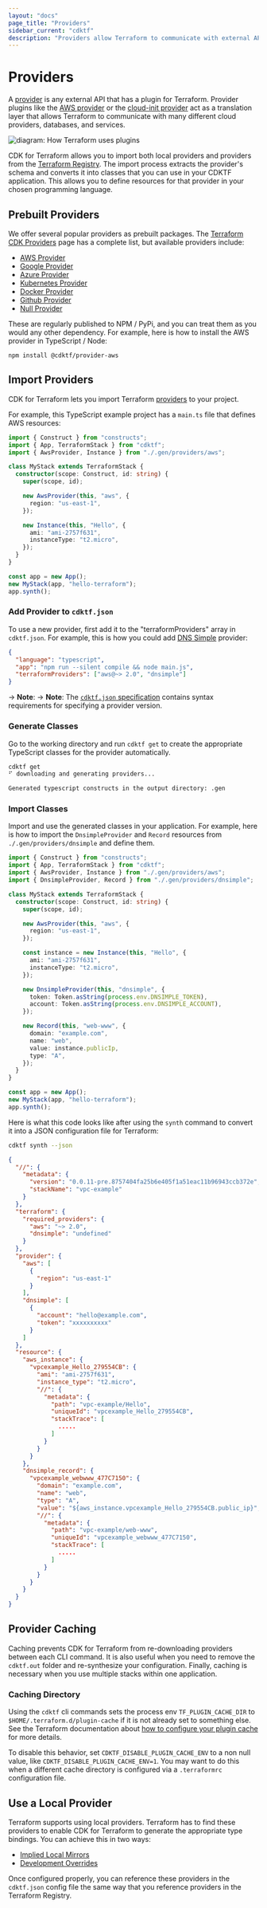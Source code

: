 ```yaml
---
layout: "docs"
page_title: "Providers"
sidebar_current: "cdktf"
description: "Providers allow Terraform to communicate with external APIs. Learn to define providers in a CDK for Terraform application."
---
```


# Providers

A [provider](https://www.terraform.io/docs/language/providers/index.html) is any external API that has a plugin for Terraform. Provider plugins like the [AWS provider](https://registry.terraform.io/providers/hashicorp/aws/latest)
or the [cloud-init provider](https://registry.terraform.io/providers/hashicorp/cloudinit/latest/docs) act as a translation layer that allows Terraform to communicate with many different cloud providers, databases, and services.

![diagram: How Terraform uses plugins](images/terraform-plugin-overview.png)

CDK for Terraform allows you to import both local providers and providers from the [Terraform Registry](https://registry.terraform.io/). The import process extracts the provider's schema and converts it into classes that you can use in your CDKTF application. This allows you to define resources for that provider in your chosen programming language.


## Prebuilt Providers

We offer several popular providers as prebuilt packages. The [Terraform CDK Providers](https://github.com/terraform-cdk-providers) page has a complete list, but available providers include:

- [AWS Provider](https://github.com/terraform-cdk-providers/cdktf-provider-aws)
- [Google Provider](https://github.com/terraform-cdk-providers/cdktf-provider-google)
- [Azure Provider](https://github.com/terraform-cdk-providers/cdktf-provider-azurerm)
- [Kubernetes Provider](https://github.com/terraform-cdk-providers/cdktf-provider-kubernetes)
- [Docker Provider](https://github.com/terraform-cdk-providers/cdktf-provider-docker)
- [Github Provider](https://github.com/terraform-cdk-providers/cdktf-provider-github)
- [Null Provider](https://github.com/terraform-cdk-providers/cdktf-provider-null)

These are regularly published to NPM / PyPi, and you can treat them as you would any other dependency. For example, here is how to install the AWS provider in TypeScript / Node:

```
npm install @cdktf/provider-aws
```

## Import Providers

CDK for Terraform lets you import Terraform [providers](https://www.terraform.io/docs/providers/index.html) to your project.

For example, this TypeScript example project has a `main.ts` file that defines AWS resources:

```typescript
import { Construct } from "constructs";
import { App, TerraformStack } from "cdktf";
import { AwsProvider, Instance } from "./.gen/providers/aws";

class MyStack extends TerraformStack {
  constructor(scope: Construct, id: string) {
    super(scope, id);

    new AwsProvider(this, "aws", {
      region: "us-east-1",
    });

    new Instance(this, "Hello", {
      ami: "ami-2757f631",
      instanceType: "t2.micro",
    });
  }
}

const app = new App();
new MyStack(app, "hello-terraform");
app.synth();
```

### Add Provider to `cdktf.json`

To use a new provider, first add it to the "terraformProviders" array in `cdktf.json`.
For example, this is how you could add [DNS Simple](https://www.terraform.io/docs/providers/dnsimple/index.html) provider:  

```json
{
  "language": "typescript",
  "app": "npm run --silent compile && node main.js",
  "terraformProviders": ["aws@~> 2.0", "dnsimple"]
}
```
-> **Note**: -> **Note**: The [`cdktf.json` specification](/docs/cdktf/cli-reference/configuration.html) contains syntax requirements for specifying a provider version.

### Generate Classes

Go to the working directory and run `cdktf get` to create the appropriate TypeScript classes for the provider automatically.

```bash
cdktf get
⠋ downloading and generating providers...
```

```bash
Generated typescript constructs in the output directory: .gen
```

### Import Classes

Import and use the generated classes in your application. For example, here is how to import the `DnsimpleProvider` and `Record` resources from `./.gen/providers/dnsimple` and define them.

```typescript
import { Construct } from "constructs";
import { App, TerraformStack } from "cdktf";
import { AwsProvider, Instance } from "./.gen/providers/aws";
import { DnsimpleProvider, Record } from "./.gen/providers/dnsimple";

class MyStack extends TerraformStack {
  constructor(scope: Construct, id: string) {
    super(scope, id);

    new AwsProvider(this, "aws", {
      region: "us-east-1",
    });

    const instance = new Instance(this, "Hello", {
      ami: "ami-2757f631",
      instanceType: "t2.micro",
    });

    new DnsimpleProvider(this, "dnsimple", {
      token: Token.asString(process.env.DNSIMPLE_TOKEN),
      account: Token.asString(process.env.DNSIMPLE_ACCOUNT),
    });

    new Record(this, "web-www", {
      domain: "example.com",
      name: "web",
      value: instance.publicIp,
      type: "A",
    });
  }
}

const app = new App();
new MyStack(app, "hello-terraform");
app.synth();
```

Here is what this code looks like after using the `synth` command to convert it into a JSON configuration file for Terraform:

```bash
cdktf synth --json
```

```json
{
  "//": {
    "metadata": {
      "version": "0.0.11-pre.8757404fa25b6e405f1a51eac11b96943ccb372e",
      "stackName": "vpc-example"
    }
  },
  "terraform": {
    "required_providers": {
      "aws": "~> 2.0",
      "dnsimple": "undefined"
    }
  },
  "provider": {
    "aws": [
      {
        "region": "us-east-1"
      }
    ],
    "dnsimple": [
      {
        "account": "hello@example.com",
        "token": "xxxxxxxxxx"
      }
    ]
  },
  "resource": {
    "aws_instance": {
      "vpcexample_Hello_279554CB": {
        "ami": "ami-2757f631",
        "instance_type": "t2.micro",
        "//": {
          "metadata": {
            "path": "vpc-example/Hello",
            "uniqueId": "vpcexample_Hello_279554CB",
            "stackTrace": [
              .....
            ]
          }
        }
      }
    },
    "dnsimple_record": {
      "vpcexample_webwww_477C7150": {
        "domain": "example.com",
        "name": "web",
        "type": "A",
        "value": "${aws_instance.vpcexample_Hello_279554CB.public_ip}",
        "//": {
          "metadata": {
            "path": "vpc-example/web-www",
            "uniqueId": "vpcexample_webwww_477C7150",
            "stackTrace": [
              .....
            ]
          }
        }
      }
    }
  }
}

```

## Provider Caching

Caching prevents CDK for Terraform from re-downloading providers between each CLI command.  It is also useful when you need to remove the `cdktf.out` folder and re-synthesize your configuration. Finally, caching is necessary when you use multiple stacks within one application.

### Caching Directory

Using the `cdktf` cli commands sets the process env `TF_PLUGIN_CACHE_DIR` to `$HOME/.terraform.d/plugin-cache` if it is not already set to something else.  See the Terraform documentation about [how to configure your plugin cache](https://www.terraform.io/docs/commands/cli-config.html#provider-plugin-cache) for more details.

 To disable this behavior, set `CDKTF_DISABLE_PLUGIN_CACHE_ENV` to a non null value, like `CDKTF_DISABLE_PLUGIN_CACHE_ENV=1`. You may want to do this when a different cache directory is configured via a `.terraformrc` configuration file.

## Use a Local Provider

Terraform supports using local providers. Terraform has to find these providers to enable CDK for Terraform to generate the appropriate type bindings. You can achieve this in two ways:

- [Implied Local Mirrors](https://www.terraform.io/docs/cli/config/config-file.html#implied-local-mirror-directories)
- [Development Overrides](https://www.terraform.io/docs/cli/config/config-file.html#development-overrides-for-provider-developers)

Once configured properly, you can reference these providers in the `cdktf.json` config file the same way that you reference providers in the Terraform Registry.

